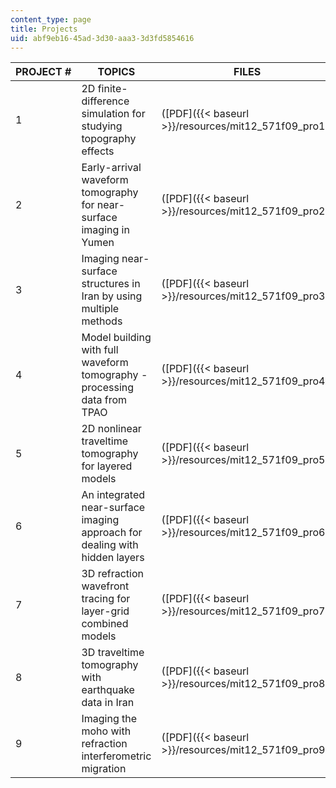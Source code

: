 ```yaml
---
content_type: page
title: Projects
uid: abf9eb16-45ad-3d30-aaa3-3d3fd5854616
---
```


| PROJECT # | TOPICS | FILES |
| --- | --- | --- |
| 1 | 2D finite-difference simulation for studying topography effects | ([PDF]({{< baseurl >}}/resources/mit12_571f09_pro1)) |
| 2 | Early-arrival waveform tomography for near-surface imaging in Yumen | ([PDF]({{< baseurl >}}/resources/mit12_571f09_pro2)) |
| 3 | Imaging near-surface structures in Iran by using multiple methods | ([PDF]({{< baseurl >}}/resources/mit12_571f09_pro3)) |
| 4 | Model building with full waveform tomography - processing data from TPAO | ([PDF]({{< baseurl >}}/resources/mit12_571f09_pro4)) |
| 5 | 2D nonlinear traveltime tomography for layered models | ([PDF]({{< baseurl >}}/resources/mit12_571f09_pro5)) |
| 6 | An integrated near-surface imaging approach for dealing with hidden layers | ([PDF]({{< baseurl >}}/resources/mit12_571f09_pro6)) |
| 7 | 3D refraction wavefront tracing for layer-grid combined models | ([PDF]({{< baseurl >}}/resources/mit12_571f09_pro7)) |
| 8 | 3D traveltime tomography with earthquake data in Iran | ([PDF]({{< baseurl >}}/resources/mit12_571f09_pro8)) |
| 9 | Imaging the moho with refraction interferometric migration | ([PDF]({{< baseurl >}}/resources/mit12_571f09_pro9))